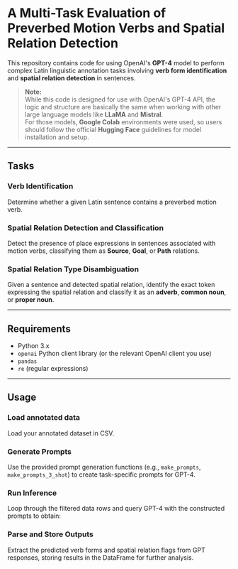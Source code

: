 # A Multi-Task Evaluation of Preverbed Motion Verbs and Spatial Relation Detection

This repository contains code for using OpenAI's **GPT-4** model to perform complex Latin linguistic annotation tasks involving **verb form identification** and **spatial relation detection** in sentences.

> **Note:**  
> While this code is designed for use with OpenAI's GPT-4 API, the logic and structure are basically the same when working with other large language models like **LLaMA** and **Mistral**.  
> For those models, **Google Colab** environments were used, so users should follow the official **Hugging Face** guidelines for model installation and setup.

---

## Tasks

### Verb Identification

Determine whether a given Latin sentence contains a preverbed motion verb.

### Spatial Relation Detection and Classification

Detect the presence of place expressions in sentences associated with motion verbs, classifying them as **Source**, **Goal**, or **Path** relations.

### Spatial Relation Type Disambiguation

Given a sentence and detected spatial relation, identify the exact token expressing the spatial relation and classify it as an **adverb**, **common noun**, or **proper noun**.

---

## Requirements

- Python 3.x
- `openai` Python client library (or the relevant OpenAI client you use)
- `pandas`
- `re` (regular expressions)

---
## Usage

### Load annotated data
Load your annotated dataset in CSV.

### Generate Prompts
Use the provided prompt generation functions (e.g., `make_prompts`, `make_prompts_3_shot`) to create task-specific prompts for GPT-4.

### Run Inference
Loop through the filtered data rows and query GPT-4 with the constructed prompts to obtain:

### Parse and Store Outputs
Extract the predicted verb forms and spatial relation flags from GPT responses, storing results in the DataFrame for further analysis.
